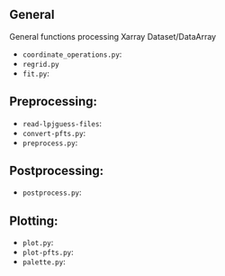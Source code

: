 
## General
General functions processing Xarray Dataset/DataArray

- `coordinate_operations.py`:
- `regrid.py`
- `fit.py`:

## Preprocessing:
- `read-lpjguess-files`:
- `convert-pfts.py`:
- `preprocess.py`:

## Postprocessing:
- `postprocess.py`:

## Plotting:
- `plot.py`:
- `plot-pfts.py`:
- `palette.py`:
